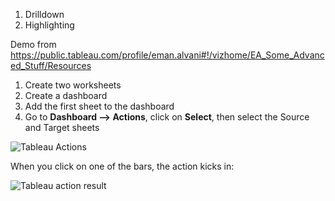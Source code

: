 1. Drilldown
2. Highlighting

Demo from https://public.tableau.com/profile/eman.alvani#!/vizhome/EA_Some_Advanced_Stuff/Resources
1. Create two worksheets
2. Create a dashboard
3. Add the first sheet to the dashboard
4. Go to **Dashboard --> Actions**, click on **Select**, then select the Source and Target sheets

![Tableau Actions](https://i.imgur.com/hBdtlJa.png)

When you click on one of the bars, the action kicks in:

![Tableau action result](https://i.imgur.com/2S7bYD8.png)
